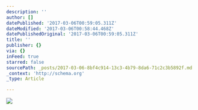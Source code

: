```yaml
---
description: ''
author: []
datePublished: '2017-03-06T00:59:05.311Z'
dateModified: '2017-03-06T00:58:44.468Z'
datePublishedOriginal: '2017-03-06T00:59:05.311Z'
title: ''
publisher: {}
via: {}
inFeed: true
starred: false
sourcePath: _posts/2017-03-06-8bf4c914-13c3-4b79-8da6-71c2c3b5892f.md
_context: 'http://schema.org'
_type: Article

---
```

![](https://the-grid-user-content.s3-us-west-2.amazonaws.com/d2ce76bf-d830-4370-a8e5-e262c4bc4ecf.jpg)